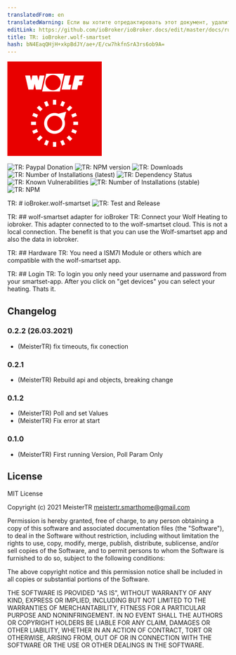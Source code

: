 ```yaml
---
translatedFrom: en
translatedWarning: Если вы хотите отредактировать этот документ, удалите поле «translationFrom», в противном случае этот документ будет снова автоматически переведен
editLink: https://github.com/ioBroker/ioBroker.docs/edit/master/docs/ru/adapterref/iobroker.wolf-smartset/README.md
title: TR: ioBroker.wolf-smartset
hash: bN4EaqQHjH+xkpBdJY/ae+/E/cw7hkfnSrA3rs6ob9A=
---
```

![TR: Logo](../../../en/adapterref/iobroker.wolf-smartset/admin/wolf-smartset.png)

![TR: Paypal Donation](https://img.shields.io/badge/paypal-donate%20|%20spenden-blue.svg)
![TR: NPM version](http://img.shields.io/npm/v/iobroker.wolf-smartset.svg)
![TR: Downloads](https://img.shields.io/npm/dm/iobroker.wolf-smartset.svg)
![TR: Number of Installations (latest)](http://iobroker.live/badges/wolf-smartset-installed.svg)
![TR: Dependency Status](https://img.shields.io/david/iobroker-community-adapters/iobroker.wolf-smartset.svg)
![TR: Known Vulnerabilities](https://snyk.io/test/github/iobroker-community-adapters/ioBroker.wolf-smartset/badge.svg)
![TR: Number of Installations (stable)](http://iobroker.live/badges/wolf-smartset-stable.svg)
![TR: NPM](https://nodei.co/npm/iobroker.wolf-smartset.png?downloads=true)

TR: # ioBroker.wolf-smartset
![TR: Test and Release](https://github.com/iobroker-community-adapters/ioBroker.wolf-smartset/workflows/Test%20and%20Release/badge.svg)

TR: ## wolf-smartset adapter for ioBroker
TR: Connect your Wolf Heating to iobroker. This adapter connected to to the wolf-smartset cloud. This is not a local connection. The benefit is that you can use the Wolf-smartset app and also the data in iobroker.

TR: ## Hardware
TR: You need a ISM7I Module or others which are compatible with the wolf-smartset app.

TR: ## Login
TR: To login you only need your username and password from your smartset-app. After you click on "get devices" you can select your heating. Thats it.

## Changelog
### 0.2.2 (26.03.2021)
* (MeisterTR) fix timeouts, fix conection
### 0.2.1
* (MeisterTR) Rebuild api and objects, breaking change
### 0.1.2
* (MeisterTR) Poll and set Values
* (MeisterTR) Fix error at start

### 0.1.0
* (MeisterTR) First running Version, Poll Param Only

## License
MIT License

Copyright (c) 2021 MeisterTR <meistertr.smarthome@gmail.com>

Permission is hereby granted, free of charge, to any person obtaining a copy
of this software and associated documentation files (the "Software"), to deal
in the Software without restriction, including without limitation the rights
to use, copy, modify, merge, publish, distribute, sublicense, and/or sell
copies of the Software, and to permit persons to whom the Software is
furnished to do so, subject to the following conditions:

The above copyright notice and this permission notice shall be included in all
copies or substantial portions of the Software.

THE SOFTWARE IS PROVIDED "AS IS", WITHOUT WARRANTY OF ANY KIND, EXPRESS OR
IMPLIED, INCLUDING BUT NOT LIMITED TO THE WARRANTIES OF MERCHANTABILITY,
FITNESS FOR A PARTICULAR PURPOSE AND NONINFRINGEMENT. IN NO EVENT SHALL THE
AUTHORS OR COPYRIGHT HOLDERS BE LIABLE FOR ANY CLAIM, DAMAGES OR OTHER
LIABILITY, WHETHER IN AN ACTION OF CONTRACT, TORT OR OTHERWISE, ARISING FROM,
OUT OF OR IN CONNECTION WITH THE SOFTWARE OR THE USE OR OTHER DEALINGS IN THE
SOFTWARE.